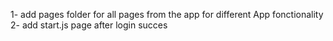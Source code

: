 1- add  pages folder for all pages from the app for different App fonctionality 
2- add start.js page after login succes
